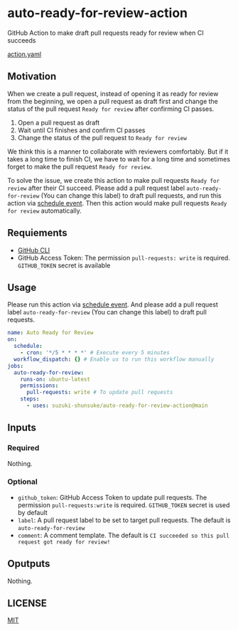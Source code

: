 # auto-ready-for-review-action

GitHub Action to make draft pull requests ready for review when CI succeeds

[action.yaml](action.yaml)

## Motivation

When we create a pull request, instead of opening it as ready for review from the beginning, we open a pull request as draft first and change the status of the pull request `Ready for review` after confirming CI passes.

1. Open a pull request as draft
2. Wait until CI finishes and confirm CI passes
3. Change the status of the pull request to `Ready for review`

We think this is a manner to collaborate with reviewers comfortably.
But if it takes a long time to finish CI, we have to wait for a long time and sometimes forget to make the pull request `Ready for review`.

To solve the issue, we create this action to make pull requests `Ready for review` after their CI succeed.
Please add a pull request label `auto-ready-for-review` (You can change this label) to draft pull requests, and run this action via [schedule event](https://docs.github.com/en/actions/using-workflows/events-that-trigger-workflows#schedule).
Then this action would make pull requests `Ready for review` automatically.

## Requiements

- [GitHub CLI](https://cli.github.com/)
- GitHub Access Token: The permission `pull-requests: write` is required. `GITHUB_TOKEN` secret is available

## Usage

Please run this action via [schedule event](https://docs.github.com/en/actions/using-workflows/events-that-trigger-workflows#schedule).
And please add a pull request label `auto-ready-for-review` (You can change this label) to draft pull requests.

```yaml
name: Auto Ready for Review
on:
  schedule:
    - cron: '*/5 * * * *' # Execute every 5 minutes
  workflow_dispatch: {} # Enable us to run this workflow manually
jobs:
  auto-ready-for-review:
    runs-on: ubuntu-latest
    permissions:
      pull-requests: write # To update pull requests
    steps:
      - uses: suzuki-shunsuke/auto-ready-for-review-action@main
```

## Inputs

### Required

Nothing.

### Optional

- `github_token`: GitHub Access Token to update pull requests. The permission `pull-requests:write` is required. `GITHUB_TOKEN` secret is used by default
- `label`: A pull request label to be set to target pull requests. The default is `auto-ready-for-review`
- `comment`: A comment template. The default is `CI succeeded so this pull request got ready for review!`

## Oputputs

Nothing.

## LICENSE

[MIT](LICENSE)
